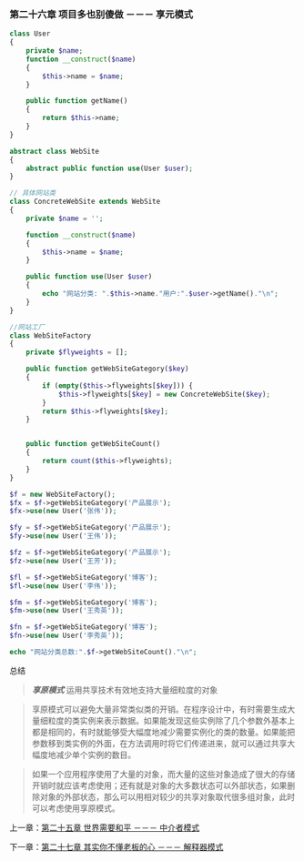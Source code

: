 ### 第二十六章 项目多也别傻做 －－－ 享元模式

```php
class User
{
    private $name;
    function __construct($name)
    {
        $this->name = $name;
    }

    public function getName()
    {
        return $this->name;
    }
}

abstract class WebSite
{
    abstract public function use(User $user);
}

// 具体网站类
class ConcreteWebSite extends WebSite
{
    private $name = '';

    function __construct($name)
    {
        $this->name = $name;
    }

    public function use(User $user)
    {
        echo "网站分类: ".$this->name."用户:".$user->getName()."\n";
    }
}

//网站工厂
class WebSiteFactory
{
    private $flyweights = [];

    public function getWebSiteGategory($key)
    {
        if (empty($this->flyweights[$key])) {
            $this->flyweights[$key] = new ConcreteWebSite($key);
        }
        return $this->flyweights[$key];
    }


    public function getWebSiteCount()
    {
        return count($this->flyweights);
    }
}

$f = new WebSiteFactory();
$fx = $f->getWebSiteGategory('产品展示');
$fx->use(new User('张伟'));

$fy = $f->getWebSiteGategory('产品展示');
$fy->use(new User('王伟'));

$fz = $f->getWebSiteGategory('产品展示');
$fz->use(new User('王芳'));

$fl = $f->getWebSiteGategory('博客');
$fl->use(new User('李伟'));

$fm = $f->getWebSiteGategory('博客');
$fm->use(new User('王秀英'));

$fn = $f->getWebSiteGategory('博客');
$fn->use(new User('李秀英'));

echo "网站分类总数:".$f->getWebSiteCount()."\n";
```

总结

> ***享原模式*** 运用共享技术有效地支持大量细粒度的对象

> 享原模式可以避免大量非常类似类的开销。在程序设计中，有时需要生成大量细粒度的类实例来表示数据。如果能发现这些实例除了几个参数外基本上都是相同的，有时就能够受大幅度地减少需要实例化的类的数量。如果能把参数移到类实例的外面，在方法调用时将它们传递进来，就可以通过共享大幅度地减少单个实例的数目。

> 如果一个应用程序使用了大量的对象，而大量的这些对象造成了很大的存储开销时就应该考虑使用；还有就是对象的大多数状态可以外部状态，如果删除对象的外部状态，那么可以用相对较少的共享对象取代很多组对象，此时可以考虑使用享原模式。 

上一章：[第二十五章 世界需要和平 －－－ 中介者模式](../files/chapter25.md)

下一章：[第二十七章 其实你不懂老板的心 －－－ 解释器模式](../files/chapter27.md)